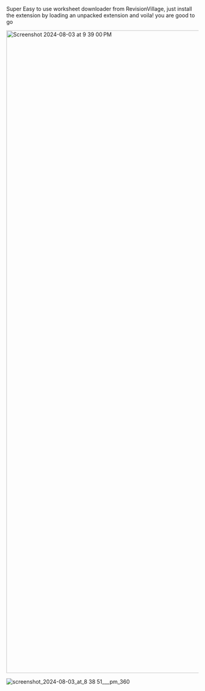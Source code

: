 Super Easy to use worksheet downloader from RevisionVillage, just install the extension by loading an unpacked extension and voila! you are good to go


<img width="1680" alt="Screenshot 2024-08-03 at 9 39 00 PM" src="https://github.com/user-attachments/assets/befc99d0-cbb1-438c-a09e-95c07ef1b1e1">


![screenshot_2024-08-03_at_8 38 51___pm_360](https://github.com/user-attachments/assets/ef6bd040-f871-4f22-8f21-422e17afad69)
